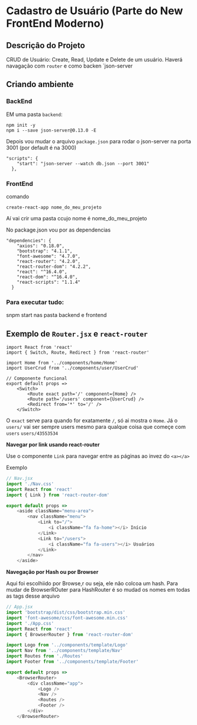 # Cadastro de Usuário (Parte do New FrontEnd Moderno)

## Descriçâo do Projeto

CRUD de Usuário: Create, Read, Update e Delete de um usuário. Haverá navagação com `router` e como backen `json-server

## Criando ambiente


### BackEnd

EM uma pasta `backend`:

````
npm init -y
npm i --save json-server@0.13.0 -E

````

Depois vou mudar o arquivo `package.json` para rodar o json-server na porta 3001 (por default é na 3000)

````
"scripts": {
    "start": "json-server --watch db.json --port 3001"
  },
````

### FrontEnd

comando 

````
create-react-app nome_do_meu_projeto
````

Aí vai crir uma pasta ccujo nome é nome_do_meu_projeto


No package.json vou por as dependencias

````
"dependencies": {
    "axios": "0.18.0",
    "bootstrap": "4.1.1",
    "font-awesome": "4.7.0",
    "react-router": "4.2.0",
    "react-router-dom": "4.2.2",
    "react": "^16.4.0",
    "react-dom": "^16.4.0",
    "react-scripts": "1.1.4"
  }
````

### Para executar tudo:

snpm start nas pasta backend e frontend

## Exemplo de `Router.jsx` e `react-router`

````
import React from 'react'
import { Switch, Route, Redirect } from 'react-router'

import Home from '../components/home/Home'
import UserCrud from '../components/user/UserCrud'

// Componente funcional
export default props => 
    <Switch>
        <Route exact path='/' component={Home} />
        <Route path='/users' component={UserCrud} />
        <Redirect from='*' to='/' />
    </Switch>
````

O `exact` serve para quando for exatamente `/`, só ai mostra o `Home`. Já o `users/` vai ser sempre users mesmo para qualque coisa que começe com `users` `users/43553534`

**Navegar por link usando react-router**

Use o componente `Link` para navegar entre as páginas ao invez do `<a></a>`

Exemplo

````javascript
// Nav.jsx
import './Nav.css'
import React from 'react'
import { Link } from 'react-router-dom'

export default props =>
    <aside className="menu-area">
        <nav className="menu">
            <Link to="/">
                <i className="fa fa-home"></i> Início
            </Link>
            <Link to="/users">
                <i className="fa fa-users"></i> Usuários
            </Link>
        </nav>
    </aside>
````

**Navegaçâo por Hash ou por Browser**

Aqui foi escolhiido por Browse,r ou seja, ele nâo colcoa um hash. Para mudar de BrowserROuter para HashRouter é so mudad os nomes em todas as tags desse arquivo

````javascript
// App.jsx
import 'bootstrap/dist/css/bootstrap.min.css'
import 'font-awesome/css/font-awesome.min.css'
import './App.css'
import React from 'react'
import { BrowserRouter } from 'react-router-dom'

import Logo from '../components/template/Logo'
import Nav from '../components/template/Nav'
import Routes from './Routes'
import Footer from '../components/template/Footer'

export default props =>
    <BrowserRouter>
        <div className="app">
            <Logo />
            <Nav />
            <Routes />
            <Footer />
        </div>
    </BrowserRouter>
````
